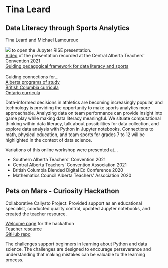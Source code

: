 # Tina Leard

## Data Literacy through Sports Analytics
Tina Leard and Michael Lamoureux

<a href = "https://mybinder.org/v2/gh/TinaL5/sports/HEAD?filepath=sports-SABTC.ipynb" target="_blank"><img src ="https://mybinder.org/badge_logo.svg"></a> to open the Jupyter RISE presentation.
<br><a href = "https://vimeo.com/510567406" target="_blank">Video</a> of the presentation recorded at the Central Alberta Teachers' Convention 2021
<br><a href = "https://github.com/TinaL5/sports/blob/main/images/data_literacy_sports.png" target="blank">Guiding pedagogical framework for data literacy and sports</a>
<br>
<br>Guiding connections for...
<br><a href = "https://github.com/TinaL5/sports/blob/main/curricular-ab.md" target="_blank"> Alberta programs of study</a>
<br><a href = "https://github.com/TinaL5/sports/blob/main/curricular-bc.md" target="_blank">British Columbia curricula</a>
<br><a href = "https://github.com/TinaL5/sports/blob/main/curricular-on.md" target="_blank">Ontario curricula</a>


Data-informed decisions in athletics are becoming increasingly popular, and technology is providing the opportunity to make sports analytics more approachable. Analyzing data on team performance can provide insight into game play while making data literacy meaningful. We situate computational thinking within data literacy, talk about possibilities for data collection, and explore data analysis with Python in Jupyter notebooks. Connections to math, physical education, and team sports for grades 7 to 12 will be highlighted in the context of data science.

Variations of this online workshop were presented at...
- Southern Alberta Teachers' Convention 2021
- Central Alberta Teachers’ Convention Association 2021
- British Columbia Blended Digital Ed Conference 2020
- Mathematics Council Alberta Teachers’ Association 2020

## Pets on Mars - Curiosity Hackathon
Collaborative Callysto Project: Provided support as an educational specialist, conducted quality control, updated Jupyter notebooks, and created the teacher resource.

<a href="https://callysto.github.io/curiosity-hackathon/welcome.html" target="blank">Welcome page</a> for the hackathon<br>
<a href="https://docs.google.com/document/d/1NgTXeRRItN5WfW5VwzQx6QRFBYWpW9sefdBvnhar_OU/edit?usp=sharing" target="_blank">Teacher resource</a><br>
<a href="https://github.com/callysto/curiosity-hackathon.git" target="_blank">GitHub repo</a><br>

The challenges support beginners in learning about Python and data science. The challenges are designed to encourage perseverance and understanding that making mistakes can be valuable to the learning process. 
